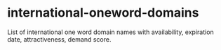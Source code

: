 # international-oneword-domains
List of international one word domain names with availability, expiration date, attractiveness, demand score.
